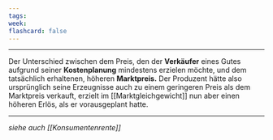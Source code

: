```yaml
---
tags:
week:
flashcard: false
---
```

***

Der Unterschied zwischen dem Preis, den der **Verkäufer** eines Gutes aufgrund seiner **Kostenplanung** mindestens erzielen möchte, und dem tatsächlich erhaltenen, höheren **Marktpreis.** Der Produzent hätte also ursprünglich seine Erzeugnisse auch zu einem geringeren Preis als dem Marktpreis verkauft, erzielt im [[Marktgleichgewicht]] nun aber einen höheren Erlös, als er vorausgeplant hatte.

***
*siehe auch [[Konsumentenrente]]*
